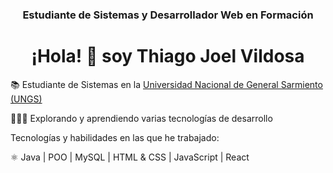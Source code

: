 <h3 align="center">
  Estudiante de Sistemas y Desarrollador Web en Formación
</h3>

<h1 align="center">
  ¡Hola! 👋 soy Thiago Joel Vildosa
</h1>

📚 Estudiante de Sistemas en la [Universidad Nacional de General Sarmiento (UNGS)](https://www.ungs.edu.ar/)

👨🏼‍💻 Explorando y aprendiendo varias tecnologías de desarrollo

Tecnologías y habilidades en las que he trabajado:

⚛️ Java | POO | MySQL | HTML & CSS | JavaScript | React
